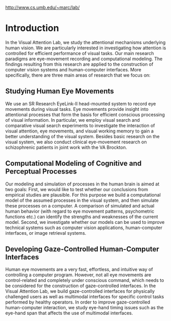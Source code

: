 http://www.cs.umb.edu/~marc/lab/

# Introduction #

In the Visual Attention Lab, we study the attentional mechanisms underlying human vision. We are particularly interested in investigating how attention is controlled for efficient performance of visual tasks. Our main research paradigms are eye-movement recording and computational modeling. The findings resulting from this research are applied to the construction of computer vision systems and human-computer interfaces. More specifically, there are three main areas of research that we focus on:

## Studying Human Eye Movements ##

We use an SR Research EyeLink-II head-mounted system to record eye movements during visual tasks. Eye movements provide insight into attentional processes that form the basis for efficient conscious processing of visual information. In particular, we employ visual search and comparative visual search experiments to investigate the interaction of visual attention, eye movements, and visual working memory to gain a better understanding of the visual system. Besides basic research on the visual system, we also conduct clinical eye-movement research on schizophrenic patients in joint work with the VA Brockton.

## Computational Modeling of Cognitive and Perceptual Processes ##

Our modeling and simulation of processes in the human brain is aimed at two goals: First, we would like to test whether our conclusions from empirical studies are plausible. For this purpose we build a computational model of the assumed processes in the visual system, and then simulate these processes on a computer. A comparison of simulated and actual human behavior (with regard to eye movement patterns, psychometric functions etc.) can identify the strengths and weaknesses of the current model. Second, we investigate whether our models can be used to improve technical systems such as computer vision applications, human-computer interfaces, or image retrieval systems.

## Developing Gaze-Controlled Human-Computer Interfaces ##

Human eye movements are a very fast, effortless, and intuitive way of controlling a computer program. However, not all eye movements are control-related and completely under conscious command, which needs to be considered for the construction of gaze-controlled interfaces. In the Visual Attention Lab, we build gaze-controlled interfaces for physically challenged users as well as multimodal interfaces for specific control tasks performed by healthy operators. In order to improve gaze-controlled human-computer interaction, we study eye-hand timing issues such as the eye-hand span that affects the use of multimodal interfaces.